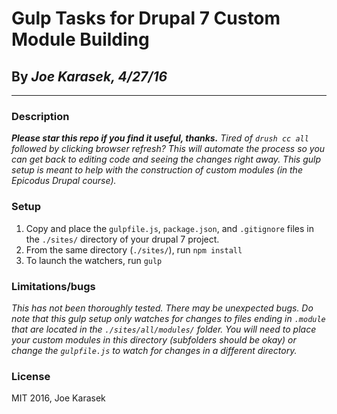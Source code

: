 # Gulp Tasks for Drupal 7 Custom Module Building
## By _**Joe Karasek**, 4/27/16_
---
### Description
_**Please star this repo if you find it useful, thanks.**_
_Tired of `drush cc all` followed by clicking browser refresh? This will automate the process so you can get back to editing code and seeing the changes right away._
_This gulp setup is meant to help with the construction of custom modules (in the Epicodus Drupal course)._

### Setup
1. Copy and place the `gulpfile.js`, `package.json`, and `.gitignore` files in the `./sites/` directory of your drupal 7 project.
2. From the same directory (`./sites/`), run `npm install`
3. To launch the watchers, run `gulp`

### Limitations/bugs
_This has not been thoroughly tested. There may be unexpected bugs. Do note that this gulp setup only watches for changes to files ending in `.module` that are located in the `./sites/all/modules/` folder. You will need to place your custom modules in this directory (subfolders should be okay) or change the `gulpfile.js` to watch for changes in a different directory._

### License
MIT 2016, Joe Karasek
